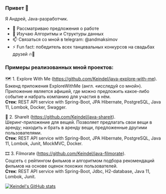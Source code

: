 ### Привет 👋
Я Андрей, Java-разработчик.
- 🔭 Рассматриваю предложения о работе
- 🌱 Изучаю Алгоритмы и Структуры данных
- 📫 Связаться со мной в telegram: @andmaksimov
- ⚡ Fun fact: победитель всех танцевальных конкурсов на свадьбах друзей 🔥💃

### Примеры реализованных мной проектов:  
🗺 1. Explore With Me (https://github.com/Keindel/java-explore-with-me).  
Бэкенд приложения ExploreWithMe (англ. «исследуй со мной»). Приложение является афишей, где можно предложить какое-либо событие и набрать компанию для участия в нём.  
**Стек**: REST API service with Spring-Boot, JPA Hibernate, PostgreSQL, Java 11, Lombok, Docker, Swagger.

🧰 2. ShareIt (https://github.com/Keindel/java-shareit).  
Шеринг-приложение для вещей. Позволяет предлагать свои вещи в аренду; находить и брать в аренду вещи, предложенные другими пользователями.  
**Стек**: REST API service with Spring-Boot, JPA Hibernate, PostgreSQL, Java 11, Lombok, Junit, MockMVC, Docker.

🎞 3. Filmorate (https://github.com/Keindel/java-filmorate).  
Соцсеть с рейтингом фильмов и алгоритмом подбора рекомендаций фильмов на основе оценок похожих пользователей.  
**Стек**: REST API service with Spring-Boot, Jdbc, H2-database, Java 11, Lombok, Junit.

[![Keindel's GitHub stats](https://github-readme-stats.vercel.app/api?username=Keindel&count_private=true&show_icons=true&theme=transparent)](https://github.com/anuraghazra/github-readme-stats)

<!--
**Keindel/Keindel** is a ✨ _special_ ✨ repository because its `README.md` (this file) appears on your GitHub profile.

Here are some ideas to get you started:

- 🔭 I’m currently working on ...
- 🌱 I’m currently learning ...
- 👯 I’m looking to collaborate on ...
- 🤔 I’m looking for help with ...
- 💬 Ask me about ...
- 📫 How to reach me: ...
- 😄 Pronouns: ...
- ⚡ Fun fact: ...
-->
